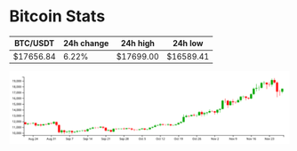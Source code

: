 # Bitcoin Stats

BTC/USDT|24h change|24h high|24h low|
|---|---|---|---|
|$17656.84|6.22%|$17699.00|$16589.41|

<img src="./chart.svg">
